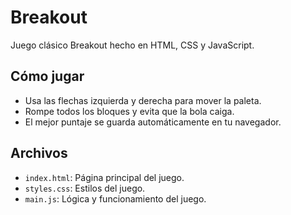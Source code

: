 # Breakout

Juego clásico Breakout hecho en HTML, CSS y JavaScript.

## Cómo jugar
- Usa las flechas izquierda y derecha para mover la paleta.
- Rompe todos los bloques y evita que la bola caiga.
- El mejor puntaje se guarda automáticamente en tu navegador.

## Archivos
- `index.html`: Página principal del juego.
- `styles.css`: Estilos del juego.
- `main.js`: Lógica y funcionamiento del juego.
